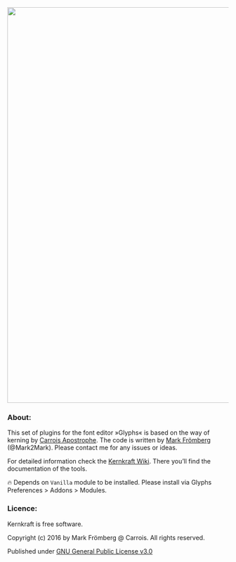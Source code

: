 <img src="https://raw.githubusercontent.com/carrois/Kernkraft/master/Kernkraft%2001.png" height="900">

### About:

This set of plugins for the font editor »Glyphs« is based on the way of kerning by [Carrois Apostrophe](https://www.carrois.com). The code is written by [Mark Frömberg](http://www.markfromberg.com) (@Mark2Mark). Please contact me for any issues or ideas.

For detailed information check the [Kernkraft Wiki](https://github.com/carrois/Kernkraft/wiki). There you’ll find the documentation of the tools.

:fire: Depends on `Vanilla` module to be installed. Please install via Glyphs Preferences > Addons > Modules.

### Licence:

Kernkraft is free software.

Copyright (c) 2016 by Mark Frömberg @ Carrois. All rights reserved.

Published under [GNU General Public License v3.0](https://github.com/carrois/Kernkraft/blob/master/LICENSE.txt)
